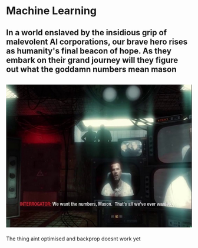# Machine Learning
 
In a world enslaved by the insidious grip of malevolent AI corporations, our brave hero rises as humanity's final beacon of hope. As they embark on their grand journey will they figure out what the goddamn numbers mean mason
---
![THE NUMBERS MASON](Capture.PNG)
---
The thing aint optimised and backprop doesnt work yet
